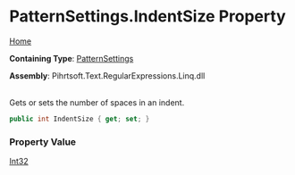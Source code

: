 # PatternSettings\.IndentSize Property

[Home](../../../../../../README.md)

**Containing Type**: [PatternSettings](../README.md)

**Assembly**: Pihrtsoft\.Text\.RegularExpressions\.Linq\.dll

\
Gets or sets the number of spaces in an indent\.

```csharp
public int IndentSize { get; set; }
```

### Property Value

[Int32](https://docs.microsoft.com/en-us/dotnet/api/system.int32)

